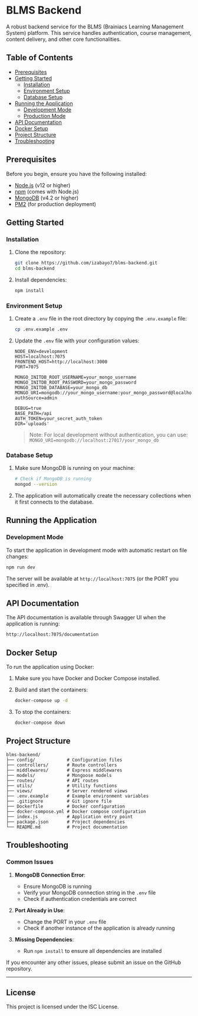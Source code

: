 # BLMS Backend

A robust backend service for the BLMS (Brainiacs Learning Management System) platform. This service handles authentication, course management, content delivery, and other core functionalities.

## Table of Contents

- [Prerequisites](#prerequisites)
- [Getting Started](#getting-started)
  - [Installation](#installation)
  - [Environment Setup](#environment-setup)
  - [Database Setup](#database-setup)
- [Running the Application](#running-the-application)
  - [Development Mode](#development-mode)
  - [Production Mode](#production-mode)
- [API Documentation](#api-documentation)
- [Docker Setup](#docker-setup)
- [Project Structure](#project-structure)
- [Troubleshooting](#troubleshooting)

## Prerequisites

Before you begin, ensure you have the following installed:

- [Node.js](https://nodejs.org/) (v12 or higher)
- [npm](https://www.npmjs.com/) (comes with Node.js)
- [MongoDB](https://www.mongodb.com/) (v4.2 or higher)
- [PM2](https://pm2.keymetrics.io/) (for production deployment)

## Getting Started

### Installation

1. Clone the repository:
   ```bash
   git clone https://github.com/izabayo7/blms-backend.git
   cd blms-backend
   ```

2. Install dependencies:
   ```bash
   npm install
   ```

### Environment Setup

1. Create a `.env` file in the root directory by copying the `.env.example` file:
   ```bash
   cp .env.example .env
   ```

2. Update the `.env` file with your configuration values:
   ```
   NODE_ENV=development
   HOST=localhost:7075
   FRONTEND_HOST=http://localhost:3000
   PORT=7075
   
   MONGO_INITDB_ROOT_USERNAME=your_mongo_username
   MONGO_INITDB_ROOT_PASSWORD=your_mongo_password
   MONGO_INITDB_DATABASE=your_mongo_db
   MONGO_URI=mongodb://your_mongo_username:your_mongo_password@localhost:27017/your_mongo_db?authSource=admin
   
   DEBUG=true
   BASE_PATH=/api
   AUTH_TOKEN=your_secret_auth_token
   DIR='uploads'
   ```

   > Note: For local development without authentication, you can use:
   > `MONGO_URI=mongodb://localhost:27017/your_mongo_db`

### Database Setup

1. Make sure MongoDB is running on your machine:
   ```bash
   # Check if MongoDB is running
   mongod --version
   ```

2. The application will automatically create the necessary collections when it first connects to the database.

## Running the Application

### Development Mode

To start the application in development mode with automatic restart on file changes:

```bash
npm run dev
```

The server will be available at `http://localhost:7075` (or the PORT you specified in .env).

## API Documentation

The API documentation is available through Swagger UI when the application is running:

```
http://localhost:7075/documentation
```

## Docker Setup

To run the application using Docker:

1. Make sure you have Docker and Docker Compose installed.

2. Build and start the containers:
   ```bash
   docker-compose up -d
   ```

3. To stop the containers:
   ```bash
   docker-compose down
   ```

## Project Structure

```
blms-backend/
├── config/            # Configuration files
├── controllers/       # Route controllers
├── middlewares/       # Express middlewares
├── models/            # Mongoose models
├── routes/            # API routes
├── utils/             # Utility functions
├── views/             # Server rendered views
├── .env.example       # Example environment variables
├── .gitignore         # Git ignore file
├── Dockerfile         # Docker configuration
├── docker-compose.yml # Docker compose configuration
├── index.js           # Application entry point
├── package.json       # Project dependencies
└── README.md          # Project documentation
```

## Troubleshooting

### Common Issues

1. **MongoDB Connection Error**:
   - Ensure MongoDB is running
   - Verify your MongoDB connection string in the `.env` file
   - Check if authentication credentials are correct

2. **Port Already in Use**:
   - Change the PORT in your `.env` file
   - Check if another instance of the application is already running

3. **Missing Dependencies**:
   - Run `npm install` to ensure all dependencies are installed

If you encounter any other issues, please submit an issue on the GitHub repository.

---

## License

This project is licensed under the ISC License.
